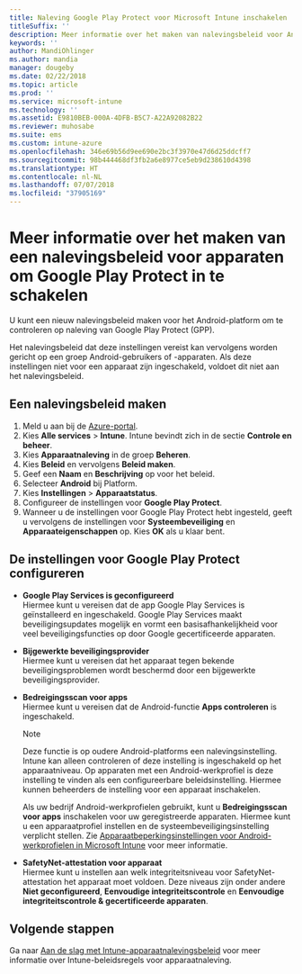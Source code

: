 ```yaml
---
title: Naleving Google Play Protect voor Microsoft Intune inschakelen
titleSuffix: ''
description: Meer informatie over het maken van nalevingsbeleid voor Android-apparaten om Google Play Protect in te schakelen.
keywords: ''
author: MandiOhlinger
ms.author: mandia
manager: dougeby
ms.date: 02/22/2018
ms.topic: article
ms.prod: ''
ms.service: microsoft-intune
ms.technology: ''
ms.assetid: E9810BEB-000A-4DFB-B5C7-A22A92082B22
ms.reviewer: muhosabe
ms.suite: ems
ms.custom: intune-azure
ms.openlocfilehash: 346e69b56d9ee690e2bc3f3970e47d6d25ddcff7
ms.sourcegitcommit: 98b444468df3fb2a6e8977ce5eb9d238610d4398
ms.translationtype: HT
ms.contentlocale: nl-NL
ms.lasthandoff: 07/07/2018
ms.locfileid: "37905169"
---
```

# <a name="how-to-create-a-device-compliance-policy-to-enable-google-play-protect"></a>Meer informatie over het maken van een nalevingsbeleid voor apparaten om Google Play Protect in te schakelen

U kunt een nieuw nalevingsbeleid maken voor het Android-platform om te controleren op naleving van Google Play Protect (GPP).

Het nalevingsbeleid dat deze instellingen vereist kan vervolgens worden gericht op een groep Android-gebruikers of -apparaten. Als deze instellingen niet voor een apparaat zijn ingeschakeld, voldoet dit niet aan het nalevingsbeleid.

## <a name="create-a-compliance-policy"></a>Een nalevingsbeleid maken

1. Meld u aan bij de [Azure-portal](https://portal.azure.com).
2. Kies **Alle services** > **Intune**. Intune bevindt zich in de sectie **Controle en beheer**.
2. Kies **Apparaatnaleving** in de groep **Beheren**. 
3. Kies **Beleid** en vervolgens **Beleid maken**.
4. Geef een **Naam** en **Beschrijving** op voor het beleid.
5. Selecteer **Android** bij Platform.
6. Kies **Instellingen** > **Apparaatstatus**.
7. Configureer de instellingen voor **Google Play Protect**.
8. Wanneer u de instellingen voor Google Play Protect hebt ingesteld, geeft u vervolgens de instellingen voor **Systeembeveiliging** en **Apparaateigenschappen** op. Kies **OK** als u klaar bent.

## <a name="configure-the-google-play-protect-settings"></a>De instellingen voor Google Play Protect configureren

 - **Google Play Services is geconfigureerd**  
   Hiermee kunt u vereisen dat de app Google Play Services is geïnstalleerd en ingeschakeld. Google Play Services maakt beveiligingsupdates mogelijk en vormt een basisafhankelijkheid voor veel beveiligingsfuncties op door Google gecertificeerde apparaten.
 - **Bijgewerkte beveiligingsprovider**  
   Hiermee kunt u vereisen dat het apparaat tegen bekende beveiligingsproblemen wordt beschermd door een bijgewerkte beveiligingsprovider.
 - **Bedreigingsscan voor apps**  
   Hiermee kunt u vereisen dat de Android-functie **Apps controleren** is ingeschakeld.
    > [!Note]  
    > Deze functie is op oudere Android-platforms een nalevingsinstelling. Intune kan alleen controleren of deze instelling is ingeschakeld op het apparaatniveau. Op apparaten met een Android-werkprofiel is deze instelling te vinden als een configureerbare beleidsinstelling. Hiermee kunnen beheerders de instelling voor een apparaat inschakelen.

    Als uw bedrijf Android-werkprofielen gebruikt, kunt u **Bedreigingsscan voor apps** inschakelen voor uw geregistreerde apparaten. Hiermee kunt u een apparaatprofiel instellen en de systeembeveiligingsinstelling verplicht stellen. Zie [Apparaatbeperkingsinstellingen voor Android-werkprofielen in Microsoft Intune](device-restrictions-android-for-work.md) voor meer informatie.

 - **SafetyNet-attestation voor apparaat**  
   Hiermee kunt u instellen aan welk integriteitsniveau voor SafetyNet-attestation het apparaat moet voldoen. Deze niveaus zijn onder andere **Niet geconfigureerd**, **Eenvoudige integriteitscontrole** en **Eenvoudige integriteitscontrole & gecertificeerde apparaten**.




## <a name="next-steps"></a>Volgende stappen

Ga naar [Aan de slag met Intune-apparaatnalevingsbeleid](device-compliance-get-started.md) voor meer informatie over Intune-beleidsregels voor apparaatnaleving.